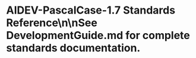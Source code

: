 # AIDEV-PascalCase-1.7 Standards Reference\n\nSee DevelopmentGuide.md for complete standards documentation.